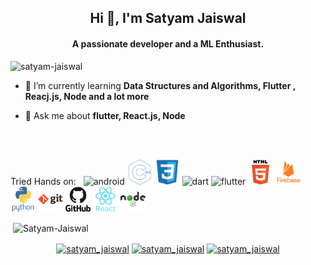 <h2 align="center">Hi 👋, I'm Satyam Jaiswal</h2>
<h4 align="center">A passionate developer and a ML Enthusiast.</h4>

<p align="left"> <img src="https://komarev.com/ghpvc/?username=satyam-jaiswal" alt="satyam-jaiswal" /> </p>

- 🌱 I’m currently learning **Data Structures and Algorithms, Flutter , Reacj.js, Node and a lot more**

- 💬 Ask me about **flutter, React.js, Node**

<br />
<br />

<p align="left">Tried Hands on:  &nbsp; <img src="https://www.vectorlogo.zone/logos/android/android-icon.svg" alt="android" width="40" height="40"/>
 <img src="https://raw.githubusercontent.com/devicons/devicon/2809b567852a4648062a2d3e7c1c531367458c0b/icons/cplusplus/cplusplus-line.svg" alt="cplusplus" width="40" height="40"/> 
 <img src="https://raw.githubusercontent.com/devicons/devicon/2809b567852a4648062a2d3e7c1c531367458c0b/icons/css3/css3-original.svg" alt="css3" width="40" height="40"/>
 <img src="https://www.vectorlogo.zone/logos/dartlang/dartlang-icon.svg" alt="dart" width="40" height="40"/>
 <img src="https://www.vectorlogo.zone/logos/flutterio/flutterio-icon.svg" alt="flutter" width="40" height="40"/>
 <img src="https://raw.githubusercontent.com/devicons/devicon/2809b567852a4648062a2d3e7c1c531367458c0b/icons/html5/html5-original-wordmark.svg" alt="html5" width="40" height="40"/>
 <img src="https://raw.githubusercontent.com/devicons/devicon/2809b567852a4648062a2d3e7c1c531367458c0b/icons/firebase/firebase-plain-wordmark.svg" alt="firebase" width="40" height="40"/> 
 <img src="https://raw.githubusercontent.com/devicons/devicon/2809b567852a4648062a2d3e7c1c531367458c0b/icons/python/python-original-wordmark.svg" alt="python" width="40" height="40"/> 
 
 
 <img src="https://raw.githubusercontent.com/devicons/devicon/2809b567852a4648062a2d3e7c1c531367458c0b/icons/git/git-original-wordmark.svg" alt="git" width="40" height="40"/> 
 <img src="https://raw.githubusercontent.com/devicons/devicon/2809b567852a4648062a2d3e7c1c531367458c0b/icons/github/github-original-wordmark.svg" alt="github" width="40" height="40"/> 
 <img src="https://raw.githubusercontent.com/devicons/devicon/2809b567852a4648062a2d3e7c1c531367458c0b/icons/react/react-original-wordmark.svg" alt="react" width="40" height="40"/> 
 <img src="https://raw.githubusercontent.com/devicons/devicon/2809b567852a4648062a2d3e7c1c531367458c0b/icons/nodejs/nodejs-original-wordmark.svg" alt="nodejs" width="40" height="40"/> 

 
<br />


<p>&nbsp;<img align="center" src="https://github-readme-stats.vercel.app/api?username=Satyam-Jaiswal&&count_private=true&show_icons=true" alt="Satyam-Jaiswal" /></p>

<p align="center">
<a href="https://www.facebook.com/satyam.jaiswal.3158/" target="blank"><img align="center" src="https://cdn.jsdelivr.net/npm/simple-icons@3.0.1/icons/facebook.svg" alt="satyam_jaiswal" height="30" width="30" /></a>
<a href="https://www.linkedin.com/in/satyam-jaiswal-a92b46195/" target="blank"><img align="center" src="https://cdn.jsdelivr.net/npm/simple-icons@3.0.1/icons/linkedin.svg" alt="satyam_jaiswal" height="30" width="30" /></a>
<a href="https://www.instagram.com/satyam_jaiswal26/" target="blank"><img align="center" src="https://cdn.jsdelivr.net/npm/simple-icons@3.0.1/icons/instagram.svg" alt="satyam_jaiswal" height="30" width="30" /></a>
</p>
